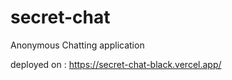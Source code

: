# secret-chat
Anonymous Chatting application



deployed on : https://secret-chat-black.vercel.app/
